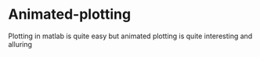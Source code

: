 # Animated-plotting
Plotting in matlab is quite easy but animated plotting is quite interesting and alluring
